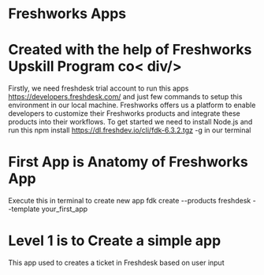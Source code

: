 # Freshworks Apps
# Created with the help of Freshworks Upskill Program co< div/>
Firstly, we need freshdesk trial account to run this apps https://developers.freshdesk.com/
and just few commands to setup this environment in our local machine.
Freshworks offers us a platform to enable developers to customize their Freshworks products and integrate these products into their workflows. 
To get started we need to install Node.js
and run this npm install https://dl.freshdev.io/cli/fdk-6.3.2.tgz -g in our terminal

# First App is Anatomy of Freshworks App
Execute this in terminal to create new app
fdk create --products freshdesk --template your_first_app
# Level 1 is to Create a simple app 
This app used to creates a ticket in Freshdesk based on user input
